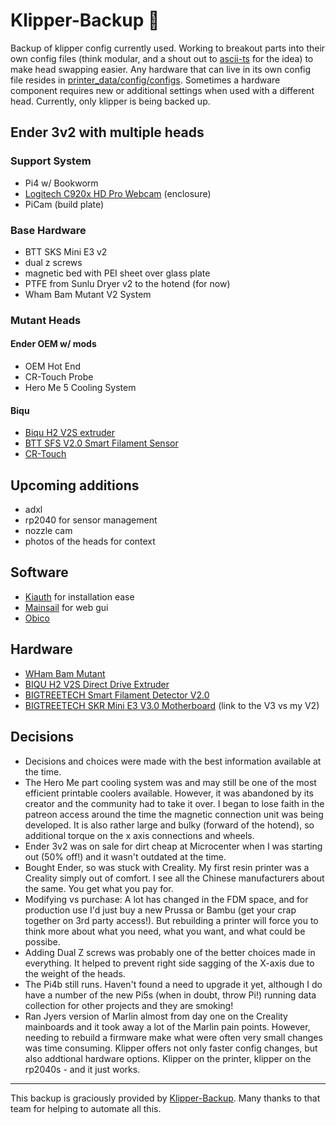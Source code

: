 # Klipper-Backup 💾 

Backup of klipper config currently used. Working to breakout parts into their own config files (think modular, and a shout out to [ascii-ts](https://github.com/ascii-ts/my-klipper-configs/tree/master/config) for the idea) to make head swapping easier.
Any hardware that can live in its own config file resides in [printer_data/config/configs](https://github.com/stephenfeather/klipper-backup/tree/main/printer_data/config/configs). Sometimes a hardware component requires new or additional settings when used with a different head. Currently, only klipper is being backed up. 

## Ender 3v2 with multiple heads

### Support System
- Pi4 w/ Bookworm
- [Logitech C920x HD Pro Webcam](https://amzn.to/4jV1uYG) (enclosure)
- PiCam (build plate)

### Base Hardware

- BTT SKS Mini E3 v2
- dual z screws
- magnetic bed with PEI sheet over glass plate
- PTFE from Sunlu Dryer v2 to the hotend (for now)
- Wham Bam Mutant V2 System

### Mutant Heads

#### Ender OEM w/ mods

- OEM Hot End
- CR-Touch Probe
- Hero Me 5 Cooling System

#### Biqu

- [Biqu H2 V2S extruder](https://amzn.to/3EA0B9a)
- [BTT SFS V2.0 Smart Filament Sensor](https://amzn.to/430Og64)
- [CR-Touch](https://amzn.to/3EBZN3D)

## Upcoming additions

- adxl
- rp2040 for sensor management
- nozzle cam
- photos of the heads for context

## Software
- [Kiauth](https://github.com/dw-0/kiauh) for installation ease
- [Mainsail](https://docs.mainsail.xyz/) for web gui
- [Obico](https://www.obico.io/)

## Hardware
- [WHam Bam Mutant](https://www.whambamsystems.com/pages/mutant)
- [BIQU H2 V2S Direct Drive Extruder](https://amzn.to/42yuSOC)
- [BIGTREETECH Smart Filament Detector V2.0](https://amzn.to/4iXn8LP)
- [BIGTREETECH SKR Mini E3 V3.0 Motherboard](https://amzn.to/4j5VZqk) (link to the V3 vs my V2)

## Decisions
- Decisions and choices were made with the best information available at the time.
- The Hero Me part cooling system was and may still be one of the most efficient printable coolers available.  However, it was abandoned by its creator and the community had to take it over.  I began to lose faith in the patreon access around the time the magnetic connection unit was being developed. It is also rather large and bulky (forward of the hotend), so additional torque on the x axis connections and wheels.
- Ender 3v2 was on sale for dirt cheap at Microcenter when I was starting out (50% off!) and it wasn't outdated at the time.
- Bought Ender, so was stuck with Creality. My first resin printer was a Creality simply out of comfort. I see all the Chinese manufacturers about the same. You get what you pay for.
- Modifying vs purchase: A lot has changed in the FDM space, and for production use I'd just buy a new Prussa or Bambu (get your crap together on 3rd party access!). But rebuilding a printer will force you to think more about what you need, what you want, and what could be possibe.
- Adding Dual Z screws was probably one of the better choices made in everything.  It helped to prevent right side sagging of the X-axis due to the weight of the heads.
- The Pi4b still runs. Haven't found a need to upgrade it yet, although I do have a number of the new Pi5s (when in doubt, throw Pi!) running data collection for other projects and they are smoking!
- Ran Jyers version of Marlin almost from day one on the Creality mainboards and it took away a lot of the Marlin pain points.  However, needing to rebuild a firmware make what were often very small changes was time consuming.  Klipper offers not only faster config changes, but also addtional hardware options. Klipper on the printer, klipper on the rp2040s - and it just works.

 -----
 This backup is graciously provided by [Klipper-Backup](https://github.com/Staubgeborener/klipper-backup).
 Many thanks to that team for helping to automate all this.
